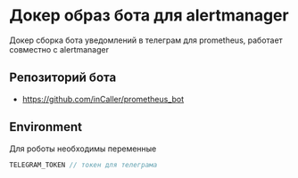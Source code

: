 # Докер образ бота для alertmanager

Докер сборка бота уведомлений в телеграм для prometheus, работает совместно с alertmanager

## Репозиторий бота

- https://github.com/inCaller/prometheus_bot

## Environment

Для роботы необходимы переменные

```js
TELEGRAM_TOKEN // токен для телеграма
```
